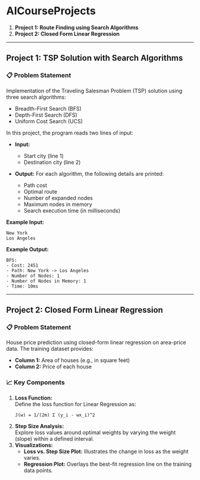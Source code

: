 # AICourseProjects

1. **Project 1: Route Finding using Search Algorithms**  
2. **Project 2: Closed Form Linear Regression**

---

## Project 1: TSP Solution with Search Algorithms

### 📋 Problem Statement
Implementation of the Traveling Salesman Problem (TSP) solution using three search algorithms:
- Breadth-First Search (BFS)
- Depth-First Search (DFS)
- Uniform Cost Search (UCS)

In this project, the program reads two lines of input:
- **Input:**  
  - Start city (line 1)  
  - Destination city (line 2)

- **Output:** For each algorithm, the following details are printed:
  - Path cost
  - Optimal route
  - Number of expanded nodes
  - Maximum nodes in memory
  - Search execution time (in milliseconds)

**Example Input:**
```
New York
Los Angeles
```

**Example Output:**
```
BFS:
- Cost: 2451
- Path: New York -> Los Angeles
- Number of Nodes: 1
- Number of Nodes in Memory: 1
- Time: 10ms
```

---

## Project 2: Closed Form Linear Regression

### 📋 Problem Statement
House price prediction using closed-form linear regression on area-price data. The training dataset provides:
- **Column 1:** Area of houses (e.g., in square feet)
- **Column 2:** Price of each house

### 📈 Key Components
1. **Loss Function:**  
   Define the loss function for Linear Regression as:
   ```  
   J(w) = 1/(2m) Σ (y_i - wx_i)^2  
   ```
2. **Step Size Analysis:**  
   Explore loss values around optimal weights by varying the weight (slope) within a defined interval.
3. **Visualizations:**  
   - **Loss vs. Step Size Plot:** Illustrates the change in loss as the weight varies.
   - **Regression Plot:** Overlays the best-fit regression line on the training data points.


